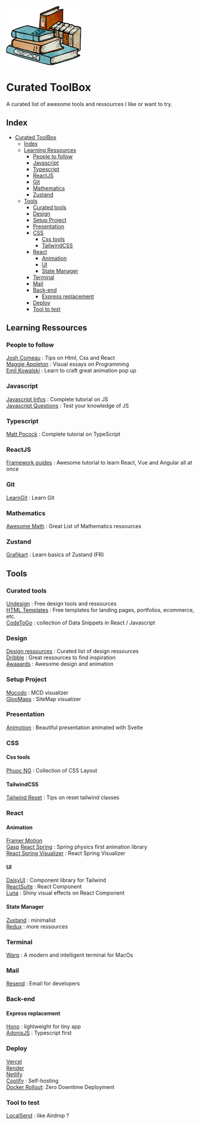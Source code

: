 <img src="./Assets/logo-old-books.png" alt="drawing" style="width:200px;"/>

# Curated ToolBox

A curated list of awesome tools and ressources I like or want to try.

## Index

- [Curated ToolBox](#curated-toolbox)
  - [Index](#index)
  - [Learning Ressources](#learning-ressources)
    - [People to follow](#people-to-follow)
    - [Javascript](#javascript)
    - [Typescript](#typescript)
    - [ReactJS](#reactjs)
    - [Git](#git)
    - [Mathematics](#mathematics)
    - [Zustand](#zustand)
  - [Tools](#tools)
    - [Curated tools](#curated-tools)
    - [Design](#design)
    - [Setup Project](#setup-project)
    - [Presentation](#presentation)
    - [CSS](#css)
      - [Css tools](#css-tools)
      - [TailwindCSS](#tailwindcss)
    - [React](#react)
      - [Animation](#animation)
      - [UI](#ui)
      - [State Manager](#state-manager)
    - [Terminal](#terminal)
    - [Mail](#mail)
    - [Back-end](#back-end)
      - [Express replacement](#express-replacement)
    - [Deploy](#deploy)
    - [Tool to test](#tool-to-test)

## Learning Ressources

### People to follow

[Josh Comeau](https://www.joshwcomeau.com/) : Tips on Html, Css and React  
[Maggie Appleton](https://maggieappleton.com/) : Visual essays on Programming  
[Emil Kowalski](https://animations.dev/) : Learn to craft great animation pop up

### Javascript

[Javascript Infos](https://javascript.info/) : Complete tutorial on JS  
[Javascript Questions](https://github.com/lydiahallie/javascript-questions) : Test your knowledge of JS

### Typescript

[Matt Pocock](https://www.totaltypescript.com/tutorials/beginners-typescript) : Complete tutorial on TypeScript

### ReactJS

[Framework guides](https://unicorn-utterances.com/collections/framework-field-guide-fundamentals) : Awesome tutorial to learn React, Vue and Angular all at once

### Git

[LearnGit](https://learngitbranching.js.org/?locale=fr_FR) : Learn Git

### Mathematics

[Awesome Math](https://github.com/rossant/awesome-math) : Great List of Mathematics ressources

### Zustand

[Grafikart](https://grafikart.fr/tutoriels/zustand-react-2176#content) : Learn basics of Zustand (FR)

## Tools

### Curated tools

[Undesign](https://undesign.learn.uno/) : Free design tools and ressources  
[HTML Templates](https://htmlrev.com/) : Free templates for landing pages, portfolios, ecommerce, etc.  
[CodeToGo](https://codetogo.io/) : collection of Data Snippets in React / Javascript

### Design

[Design ressources](https://www.digitaldesignlibrary.io/) : Curated list of design ressources  
[Dribble](https://dribbble.com/) : Great ressources to find inspiration  
[Awaaards](https://www.awwwards.com/) : Awesome design and animation

### Setup Project

[Mocodo](https://mocodo.net/) : MCD visualizer  
[GlooMaps](https://www.gloomaps.com/) : SiteMap visualizer

### Presentation

[Animotion](https://animotion.pages.dev/) : Beautiful presentation animated with Svelte

### CSS

#### Css tools

[Phuoc NG](https://phuoc.ng/collection/css-layout/) : Collection of CSS Layout

#### TailwindCSS

[Tailwind Reset](https://gist.github.com/kitze/540123b33f186a50a028d41493d231ad) : Tips on reset tailwind classes

### React

#### Animation

[Framer Motion](https://www.framer.com/motion/)  
[Gasp](https://gsap.com/)
[React Spring](https://github.com/pmndrs/react-spring) : Spring physics first animation library  
[React Spring Visualizer](https://react-spring-visualizer.com/) : React Spring Visualizer

#### UI

[DaisyUI](https://daisyui.com/) : Component library for Tailwind  
[ReactSuite](https://rsuitejs.com/) : React Component  
[Luna](https://github.com/guilhermerodz/luna) : Shiny visual effects on React Component

#### State Manager

[Zustand](https://github.com/pmndrs/zustand) : minimalist  
[Redux](https://redux.js.org/) : more ressources

### Terminal

[Warp](https://www.warp.dev/) : A modern and intelligent terminal for MacOs

### Mail

[Resend](https://resend.com/) : Email for developers

### Back-end

#### Express replacement

[Hono](https://hono.dev/) : lightweight for tiny app  
[AdonisJS](https://adonisjs.com/) : Typescript first

### Deploy

[Vercel](https://vercel.com/)  
[Render](https://render.com/)  
[Netlify](https://www.netlify.com/)  
[Coolify](https://coolify.io/) : Self-hosting  
[Docker Rollout](https://github.com/Wowu/docker-rollout): Zero Downtime Deployment

### Tool to test

[LocalSend](https://localsend.org/#/) : like Airdrop ?
